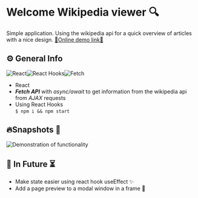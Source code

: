 
# Welcome Wikipedia viewer 🔍
Simple application. Using the wikipedia api for a quick overview of articles with a nice design. <a href="https://wikipedia-viewer-react.web.app/">:link:Online demo link:link:</a>
## ⚙️ General Info
![React](https://img.shields.io/badge/React-20232A?style=for-the-badge&logo=react&logoColor=61DAFB)![React Hooks](https://img.shields.io/badge/React_Hooks-778899?style=for-the-badge&logo=react&logoColor=61DAFB)![Fetch](https://img.shields.io/badge/Fetch-DC143C?style=for-the-badge&logo=javascript&logoColor=white)
 - React
 - ***Fetch API*** with *async/await* to get information from the wikipedia api from *AJAX* requests
 - Using React Hooks<br/>
`$ npm i && npm start`
## 🔥Snapshots 👀
![Demonstration of functionality](https://i.ibb.co/qY0TR5b/Peek-2021-08-02-13-21.gif)
## 🔮 In Future ⏳
 - Make state easier using react hook useEffect ✨
 - Add a page preview to a modal window in a frame 📑
